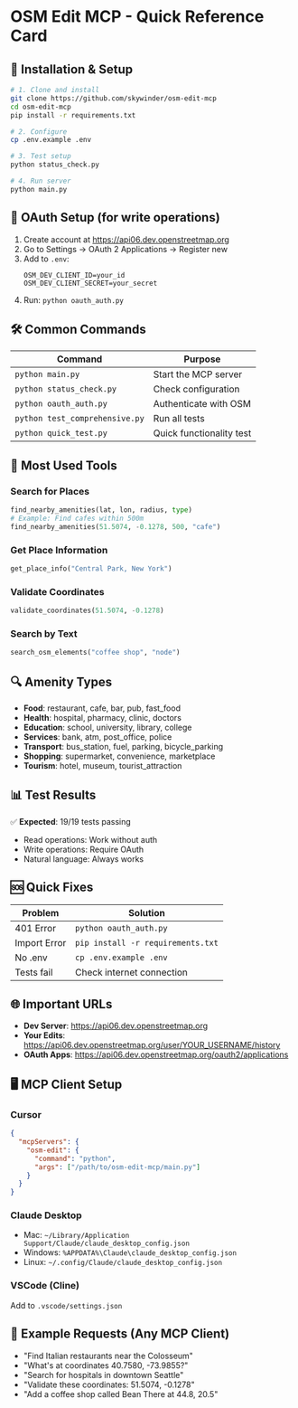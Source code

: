 # OSM Edit MCP - Quick Reference Card

## 🚀 Installation & Setup

```bash
# 1. Clone and install
git clone https://github.com/skywinder/osm-edit-mcp
cd osm-edit-mcp
pip install -r requirements.txt

# 2. Configure
cp .env.example .env

# 3. Test setup
python status_check.py

# 4. Run server
python main.py
```

## 🔐 OAuth Setup (for write operations)

1. Create account at https://api06.dev.openstreetmap.org
2. Go to Settings → OAuth 2 Applications → Register new
3. Add to `.env`:
   ```
   OSM_DEV_CLIENT_ID=your_id
   OSM_DEV_CLIENT_SECRET=your_secret
   ```
4. Run: `python oauth_auth.py`

## 🛠️ Common Commands

| Command | Purpose |
|---------|---------|
| `python main.py` | Start the MCP server |
| `python status_check.py` | Check configuration |
| `python oauth_auth.py` | Authenticate with OSM |
| `python test_comprehensive.py` | Run all tests |
| `python quick_test.py` | Quick functionality test |

## 📍 Most Used Tools

### Search for Places
```python
find_nearby_amenities(lat, lon, radius, type)
# Example: Find cafes within 500m
find_nearby_amenities(51.5074, -0.1278, 500, "cafe")
```

### Get Place Information
```python
get_place_info("Central Park, New York")
```

### Validate Coordinates
```python
validate_coordinates(51.5074, -0.1278)
```

### Search by Text
```python
search_osm_elements("coffee shop", "node")
```

## 🔍 Amenity Types

- **Food**: restaurant, cafe, bar, pub, fast_food
- **Health**: hospital, pharmacy, clinic, doctors
- **Education**: school, university, library, college
- **Services**: bank, atm, post_office, police
- **Transport**: bus_station, fuel, parking, bicycle_parking
- **Shopping**: supermarket, convenience, marketplace
- **Tourism**: hotel, museum, tourist_attraction

## 📊 Test Results

✅ **Expected**: 19/19 tests passing
- Read operations: Work without auth
- Write operations: Require OAuth
- Natural language: Always works

## 🆘 Quick Fixes

| Problem | Solution |
|---------|----------|
| 401 Error | `python oauth_auth.py` |
| Import Error | `pip install -r requirements.txt` |
| No .env | `cp .env.example .env` |
| Tests fail | Check internet connection |

## 🌐 Important URLs

- **Dev Server**: https://api06.dev.openstreetmap.org
- **Your Edits**: https://api06.dev.openstreetmap.org/user/YOUR_USERNAME/history
- **OAuth Apps**: https://api06.dev.openstreetmap.org/oauth2/applications

## 🖥️ MCP Client Setup

### Cursor
```json
{
  "mcpServers": {
    "osm-edit": {
      "command": "python",
      "args": ["/path/to/osm-edit-mcp/main.py"]
    }
  }
}
```

### Claude Desktop
- Mac: `~/Library/Application Support/Claude/claude_desktop_config.json`
- Windows: `%APPDATA%\Claude\claude_desktop_config.json`
- Linux: `~/.config/Claude/claude_desktop_config.json`

### VSCode (Cline)
Add to `.vscode/settings.json`

## 📝 Example Requests (Any MCP Client)

- "Find Italian restaurants near the Colosseum"
- "What's at coordinates 40.7580, -73.9855?"
- "Search for hospitals in downtown Seattle"
- "Validate these coordinates: 51.5074, -0.1278"
- "Add a coffee shop called Bean There at 44.8, 20.5"